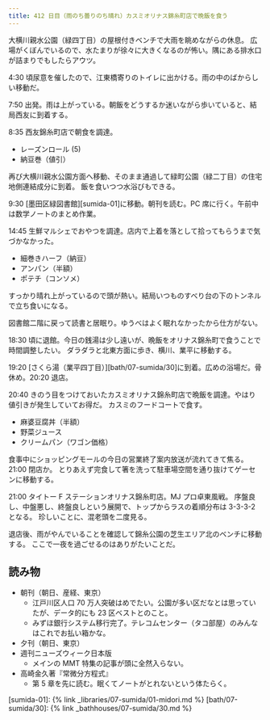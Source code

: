 ```yaml
---
title: 412 日目（雨のち曇りのち晴れ）カスミオリナス錦糸町店で晩飯を食う
---
```


大横川親水公園（緑四丁目）の屋根付きベンチで大雨を眺めながらの休息。
広場がくぼんでいるので、水たまりが徐々に大きくなるのが怖い。隅にある排水口が詰まりでもしたらアウツ。

4:30 頃尿意を催したので、江東橋寄りのトイレに出かける。雨の中のばからしい移動だ。

7:50 出発。雨は上がっている。朝飯をどうするか迷いながら歩いていると、結局西友に到着する。

8:35 西友錦糸町店で朝食を調達。

* レーズンロール (5)
* 納豆巻（値引）

再び大横川親水公園方面へ移動、そのまま通過して緑町公園（緑二丁目）の住宅地側連結成分に到着。
飯を食いつつ水浴びもできる。

9:30 [墨田区緑図書館][sumida-01]に移動。朝刊を読む。PC 席に行く。午前中は数学ノートのまとめ作業。

14:45 生鮮マルシェでおやつを調達。店内で上着を落として拾ってもらうまで気づかなかった。

* 細巻きハーフ（納豆）
* アンパン（半額）
* ポテチ（コンソメ）

すっかり晴れ上がっているので頭が熱い。結局いつものすべり台の下のトンネルで立ち食いになる。

図書館二階に戻って読書と居眠り。ゆうべはよく眠れなかったから仕方がない。

18:30 頃に退館。今日の銭湯は少し遠いが、晩飯をオリナス錦糸町で食うことで時間調整したい。
ダラダラと北東方面に歩き、横川、業平に移動する。

19:20 [さくら湯（業平四丁目）][bath/07-sumida/30]に到着。広めの浴場だ。骨休め。20:20 退店。

20:40 きのう目をつけておいたカスミオリナス錦糸町店で晩飯を調達。やはり値引きが発生していてお得だ。
カスミのフードコートで食す。

* 麻婆豆腐丼（半額）
* 野菜ジュース
* クリームパン（ワゴン価格）

食事中にショッピングモールの今日の営業終了案内放送が流れてきて焦る。21:00 閉店か。
とりあえず完食して箸を洗って駐車場空間を通り抜けてゲーセンに移動する。

21:00 タイトー F ステーションオリナス錦糸町店。MJ プロ卓東風戦。
序盤良し、中盤悪し、終盤良しという展開で、トップからラスの着順分布は 3-3-3-2 となる。
珍しいことに、混老頭を二度見る。

退店後、雨がやんでいることを確認して錦糸公園の芝生エリア北のベンチに移動する。
ここで一夜を過ごせるのはありがたいことだ。

## 読み物

* 朝刊（朝日、産経、東京）
  * 江戸川区人口 70 万人突破はめでたい。公園が多い区だなとは思っていたが、データ的にも 23 区ベストとのこと。
  * みずほ銀行システム移行完了。テレコムセンター（タコ部屋）のみんなはこれでお払い箱かな。
* 夕刊（朝日、東京）
* 週刊ニューズウィーク日本版
  * メインの MMT 特集の記事が頭に全然入らない。
* 高崎金久著『常微分方程式』
  * 第 5 章を先に読む。眠くてノートがとれないという体たらく。

[sumida-01]: {% link _libraries/07-sumida/01-midori.md %}
[bath/07-sumida/30]: {% link _bathhouses/07-sumida/30.md %}
